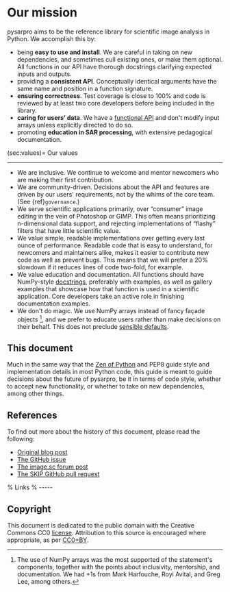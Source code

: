 # Our mission

pysarpro aims to be the reference library for scientific image analysis in
Python. We accomplish this by:

- being **easy to use and install**. We are careful in taking on new
  dependencies, and sometimes cull existing ones, or make them optional. All
  functions in our API have thorough docstrings clarifying expected inputs and
  outputs.
- providing a **consistent API**. Conceptually identical arguments have the
  same name and position in a function signature.
- **ensuring correctness**. Test coverage is close to 100% and code is reviewed by
  at least two core developers before being included in the library.
- **caring for users’ data**. We have a [functional API][functional] and don't modify
  input arrays unless explicitly directed to do so.
- promoting **education in SAR processing**, with extensive pedagogical
  documentation.

(sec:values)=
Our values

---

- We are inclusive. We continue to welcome and mentor newcomers who are
  making their first contribution.
- We are community-driven. Decisions about the API and features are driven by
  our users' requirements, not by the whims of the core team. (See
  {ref}`governance`.)
- We serve scientific applications primarily, over “consumer” image editing in
  the vein of Photoshop or GIMP. This often means prioritizing n-dimensional
  data support, and rejecting implementations of “flashy” filters that have
  little scientific value.
- We value simple, readable implementations over getting every last ounce of
  performance. Readable code that is easy to understand, for newcomers and
  maintainers alike, makes it easier to contribute new code as well as prevent
  bugs. This means that we will prefer a 20% slowdown if it reduces lines of
  code two-fold, for example.
- We value education and documentation. All functions should have NumPy-style
  [docstrings][numpydoc], preferably with examples, as well as gallery
  examples that showcase how that function is used in a scientific application.
  Core developers take an active role in finishing documentation examples.
- We don't do magic. We use NumPy arrays instead of fancy façade objects
  [^np], and we prefer to educate users rather than make decisions on their
  behalf. This does not preclude [sensible defaults][defaults].

## This document

Much in the same way that the [Zen of Python][zen] and PEP8 guide style and
implementation details in most Python code, this guide is meant to guide
decisions about the future of pysarpro, be it in terms of code style,
whether to accept new functionality, or whether to take on new dependencies,
among other things.

## References

To find out more about the history of this document, please read the following:

- [Original blog post][blog]
- [The GitHub issue][issue]
- [The image.sc forum post][forum]
- [The SKIP GitHub pull request][skip_pr]

% Links
% -----

[functional]: https://en.wikipedia.org/wiki/Functional_programming
[blog]: https://ilovesymposia.com/2018/07/13/the-road-to-pysarpro-1-0/
[numpydoc]: https://docs.scipy.org/doc/numpy/docs/howto_document.html
[defaults]: https://forum.image.sc/t/request-for-comment-road-to-pysarpro-1-0/20099/4
[zen]: https://www.python.org/dev/peps/pep-0020/
[issue]: https://github.com/Pol-InSAR/pysarpro/issues/3263
[forum]: https://forum.image.sc/t/request-for-comment-road-to-pysarpro-1-0/20099
[skip_pr]: https://github.com/Pol-InSAR/pysarpro/pull/3585
[cc0]: https://creativecommons.org/publicdomain/zero/1.0/
[ccby]: https://dancohen.org/2013/11/26/cc0-by/

## Copyright

This document is dedicated to the public domain with the Creative Commons CC0
[license][cc0]. Attribution to this source is encouraged where appropriate, as per
[CC0+BY][ccby].

[^np]:
    The use of NumPy arrays was the most supported of the statement's
    components, together with the points about inclusivity, mentorship, and
    documentation. We had +1s from Mark Harfouche, Royi Avital, and Greg Lee,
    among others.
